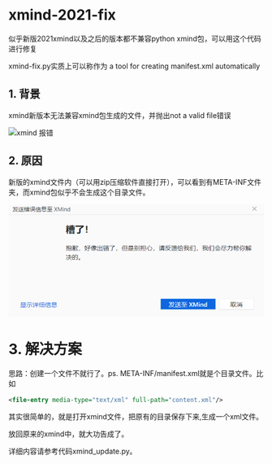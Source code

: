 # xmind-2021-fix
似乎新版2021xmind以及之后的版本都不兼容python xmind包，可以用这个代码进行修复

xmind-fix.py实质上可以称作为 a tool for creating manifest.xml  automatically

## 1. 背景

xmind新版本无法兼容xmind包生成的文件，并抛出not a valid file错误

![xmind 报错](C:\Users\10291\AppData\Roaming\Typora\typora-user-images\image-20220425100435291.png)

## 2. 原因

新版的xmind文件内（可以用zip压缩软件直接打开），可以看到有META-INF文件夹，而xmind包似乎不会生成这个目录文件。

![目录文件](https://github.com/noemotionLi/xmind-2021-fix/blob/main/images/%E6%8A%A5%E9%94%99.png)

# 3. 解决方案

思路：创建一个文件不就行了。ps. META-INF/manifest.xml就是个目录文件。比如 

```xml
<file-entry media-type="text/xml" full-path="content.xml"/>
```

其实很简单的，就是打开xmind文件，把原有的目录保存下来,生成一个xml文件。

放回原来的xmind中，就大功告成了。

详细内容请参考代码xmind_update.py。








